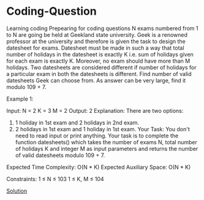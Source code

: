 # Coding-Question
Learning coding
Prepearing for coding questions
N exams numbered from 1 to N are going be held at Geekland state university. Geek is a renowned professor at the university and therefore is given the task to design the datesheet for exams. Datesheet must be made in such a way that total number of holidays in the datesheet is exactly K i.e. sum of holidays given for each exam is exactly K. Moreover, no exam should have more than M holidays.
Two datesheets are considered different if number of holidays for a particular exam in both the datesheets is different. Find number of valid datesheets Geek can choose from. 
As answer can be very large, find it modulo 109 + 7.

Example 1:

Input:
N = 2
K = 3
M = 2
Output:
2
Explanation:
There are two options:
1. 1 holiday in 1st exam and 2 holidays 
   in 2nd exam.
2. 2 holidays in 1st exam and 1 holiday
   in 1st exam.
Your Task:
You don't need to read input or print anything. Your task is to complete the function datesheets() which takes the number of exams N, total number of holidays K and integer M as input parameters and returns the number of valid datesheets modulo 109 + 7.

Expected Time Complexity: O(N * K)
Expected Auxiliary Space: O(N * K)

Constraints:
1 ≤ N ≤ 103
1 ≤ K, M ≤ 104

[Solution](https://github.com/ANILDANU/Coding-Question/blob/main/Questions)

